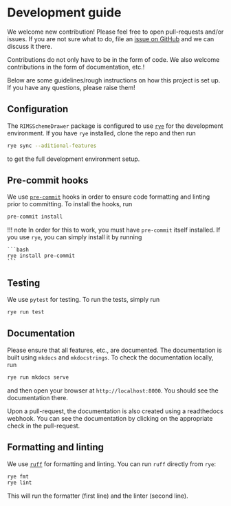 # Development guide

We welcome new contribution!
Please feel free to open pull-requests and/or issues.
If you are not sure what to do,
file an [issue on GitHub](https://github.com/RIMS-Code/RIMSSchemeDrawer/issues)
and we can discuss it there.

Contributions do not only have to be in the form of code.
We also welcome contributions in the form of documentation, etc.!

Below are some guidelines/rough instructions on how this project is set up.
If you have any questions, please raise them!

## Configuration

The `RIMSSchemeDrawer` package is configured to use
[`rye`](https://rye-up.com/) for the development environment.
If you have `rye` installed, clone the repo and then run

```bash
rye sync --aditional-features
```

to get the full development environment setup.

## Pre-commit hooks

We use [`pre-commit`](https://pre-commit.com/) hooks in order to ensure
code formatting and linting prior to committing. To install the hooks, run

```bash
pre-commit install
```

!!! note
    In order for this to work, you must have `pre-commit` itself installed.
    If you use `rye`, you can simply install it by running

    ```bash
    rye install pre-commit
    ```

## Testing

We use `pytest` for testing. To run the tests, simply run

```bash
rye run test
```

## Documentation

Please ensure that all features, etc., are documented.
The documentation is built using `mkdocs` and `mkdocstrings`.
To check the documentation locally,
run

```bash
rye run mkdocs serve
```

and then open your browser at `http://localhost:8000`.
You should see the documentation there.

Upon a pull-request,
the documentation is also created using a readthedocs webhook.
You can see the documentation by clicking on the appropriate check in the pull-request.

## Formatting and linting

We use [`ruff`](https://astral.sh/ruff) for formatting and linting.
You can run `ruff` directly from `rye`:

```bash
rye fmt
rye lint
```

This will run the formatter (first line)
and the linter (second line).
